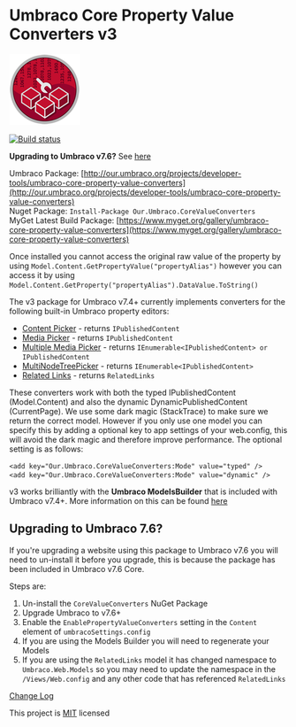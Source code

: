 # Umbraco Core Property Value Converters v3 

![](PropertyValueConverters.png)

[![Build status](https://ci.appveyor.com/api/projects/status/tnonusc0x47djvj5/branch/v2?svg=true)](https://ci.appveyor.com/project/JeavonLeopold/umbraco-core-property-value-converters/branch/v2)

**Upgrading to Umbraco v7.6?** See [here](#upgrading-to-umbraco-76)

Umbraco Package: [http://our.umbraco.org/projects/developer-tools/umbraco-core-property-value-converters](http://our.umbraco.org/projects/developer-tools/umbraco-core-property-value-converters)
<br/>Nuget Package: `Install-Package Our.Umbraco.CoreValueConverters`
<br/>MyGet Latest Build Package: [https://www.myget.org/gallery/umbraco-core-property-value-converters](https://www.myget.org/gallery/umbraco-core-property-value-converters)

Once installed you cannot access the original raw value of the property by using `Model.Content.GetPropertyValue("propertyAlias")` however you can access it by using  `Model.Content.GetProperty("propertyAlias").DataValue.ToString()`

The v3 package for Umbraco v7.4+ currently implements converters for the following built-in Umbraco property editors:

- [Content Picker](Docs/ContentPicker.md) - returns `IPublishedContent`
- [Media Picker](Docs/MediaPicker.md) - returns `IPublishedContent`
- [Multiple Media Picker](Docs/MultipleMediaPicker.md) - returns `IEnumerable<IPublishedContent> or IPublishedContent`
- [MultiNodeTreePicker](Docs/MultiNodeTreePicker.md) - returns `IEnumerable<IPublishedContent>`
- [Related Links](Docs/RelatedLinks.md) - returns `RelatedLinks`

These converters work with both the typed IPublishedContent (Model.Content) and also the dynamic DynamicPublishedContent (CurrentPage). We use some dark magic (StackTrace) to make sure we return the correct model. However if you only use one model you can specify this by adding a optional key to app settings of your web.config, this will avoid the dark magic and therefore improve performance. The optional setting is as follows:

    <add key="Our.Umbraco.CoreValueConverters:Mode" value="typed" />
    <add key="Our.Umbraco.CoreValueConverters:Mode" value="dynamic" />

v3 works brilliantly with the **Umbraco ModelsBuilder** that is included with Umbraco v7.4+. More information on this can be found [here](Docs/ModelsBuilder.md)

## Upgrading to Umbraco 7.6? ##
If you're upgrading a website using this package to Umbraco v7.6 you will need to un-install it before you upgrade, this is because the package has been included in Umbraco v7.6 Core.

Steps are:
1. Un-install the `CoreValueConverters` NuGet Package
2. Upgrade Umbraco to v7.6+
3. Enable the `EnablePropertyValueConverters` setting in the `Content` element of `umbracoSettings.config`
4. If you are using the Models Builder you will need to regenerate your Models
5. If you are using the `RelatedLinks` model it has changed namespace to `Umbraco.Web.Models` so you may need to update the namespace in the `/Views/Web.config` and any other code that has referenced `RelatedLinks`

[Change Log](Docs/ChangeLog.md)

This project is [MIT](http://opensource.org/licenses/mit-license.php) licensed
